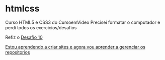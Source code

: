 # htmlcss
 Curso HTML5 e CSS3 do CursoemVideo
 Precisei formatar o computador e perdi todos os exercicios/desafios

 
Refiz o <a href="https://pedrosantosgithub.github.io/htmlcss/Desafios/Desafio%20010/">Desafio 10

Estou aprendendo a criar sites e agora vou aprender a gerenciar os repositorios
